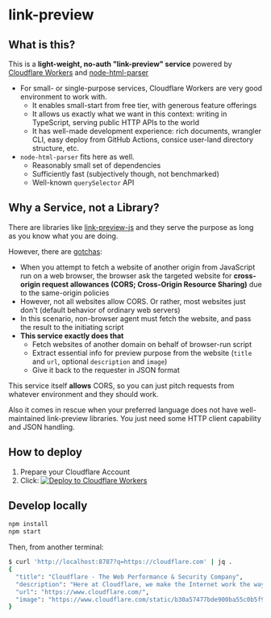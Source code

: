 # link-preview

## What is this?

This is a **light-weight, no-auth "link-preview" service** powered by [Cloudflare Workers](https://www.cloudflare.com/products/workers/)
and [node-html-parser](https://github.com/taoqf/node-html-parser)

- For small- or single-purpose services, Cloudflare Workers are very good environment to work with.
  - It enables small-start from free tier, with generous feature offerings
  - It allows us exactly what we want in this context: writing in TypeScript, serving public HTTP APIs to the world
  - It has well-made development experience: rich documents, wrangler CLI, easy deploy from GitHub Actions, consice user-land directory structure, etc.
- `node-html-parser` fits here as well.
  - Reasonably small set of dependencies
  - Sufficiently fast (subjectively though, not benchmarked)
  - Well-known `querySelector` API

## Why a Service, not a Library?

There are libraries like [link-preview-js](https://github.com/ospfranco/link-preview-js) and they serve the purpose as long as you know what you are doing.

However, there are [gotchas](https://github.com/ospfranco/link-preview-js#gotchas):

- When you attempt to fetch a website of another origin from JavaScript run on a web browser, the browser ask the targeted website for **cross-origin request allowances (CORS; Cross-Origin Resource Sharing)** due to the same-origin policies
- However, not all websites allow CORS. Or rather, most websites just don't (default behavior of ordinary web servers)
- In this scenario, non-browser agent must fetch the website, and pass the result to the initiating script
- **This service exactly does that**
  - Fetch websites of another domain on behalf of browser-run script
  - Extract essential info for preview purpose from the website (`title` and `url`, optional `description` and `image`)
  - Give it back to the requester in JSON format

This service itself **allows** CORS, so you can just pitch requests from whatever environment and they should work.

Also it comes in rescue when your preferred language does not have well-maintained link-preview libraries.
You just need some HTTP client capability and JSON handling.

## How to deploy

1. Prepare your Cloudflare Account
2. Click: [![Deploy to Cloudflare Workers](https://deploy.workers.cloudflare.com/button)](https://deploy.workers.cloudflare.com/?url=https://github.com/ymtszw/link-preview)

## Develop locally

```sh
npm install
npm start
```

Then, from another terminal:

```sh
$ curl 'http://localhost:8787?q=https://cloudflare.com' | jq .
{
  "title": "Cloudflare - The Web Performance & Security Company",
  "description": "Here at Cloudflare, we make the Internet work the way it should. Offering CDN, DNS, DDoS protection and security, find out how we can help your site.",
  "url": "https://www.cloudflare.com/",
  "image": "https://www.cloudflare.com/static/b30a57477bde900ba55c0b5f98c4e524/Cloudflare_default_OG_.png"
}
```
